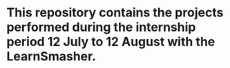 # This repository contains the projects performed during the internship period 12 July to 12 August with the LearnSmasher.
